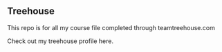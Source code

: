 ## Treehouse

This repo is for all my course file completed through teamtreehouse.com

Check out my treehouse profile here.